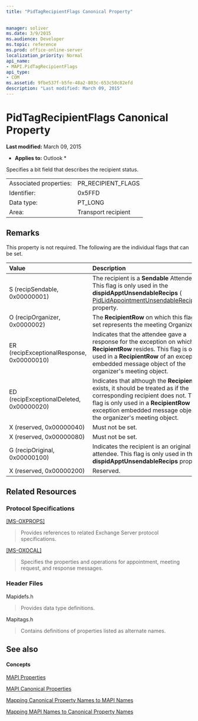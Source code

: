 ```yaml
---
title: "PidTagRecipientFlags Canonical Property"
 
 
manager: soliver
ms.date: 3/9/2015
ms.audience: Developer
ms.topic: reference
ms.prod: office-online-server
localization_priority: Normal
api_name:
- MAPI.PidTagRecipientFlags
api_type:
- COM
ms.assetid: 9fbe537f-b5fe-48a2-803c-653c50c82efd
description: "Last modified: March 09, 2015"
---
```


# PidTagRecipientFlags Canonical Property

 **Last modified:** March 09, 2015 
  
 * **Applies to:** Outlook * 
  
Specifies a bit field that describes the recipient status.
  
|||
|:-----|:-----|
|Associated properties:  <br/> |PR_RECIPIENT_FLAGS  <br/> |
|Identifier:  <br/> |0x5FFD  <br/> |
|Data type:  <br/> |PT_LONG  <br/> |
|Area:  <br/> |Transport recipient  <br/> |
   
## Remarks

This property is not required. The following are the individual flags that can be set.
  
|**Value**|**Description**|
|:-----|:-----|
|S (recipSendable, 0x00000001)  <br/> |The recipient is a **Sendable** Attendee. This flag is only used in the **dispidApptUnsendableRecips** ( [PidLidAppointmentUnsendableRecipients](pidlidappointmentunsendablerecipients-canonical-property.md)) property.  <br/> |
|O (recipOrganizer, 0x0000002)  <br/> |The **RecipientRow** on which this flag is set represents the meeting Organizer.  <br/> |
|ER (recipExceptionalResponse, 0x00000010)  <br/> |Indicates that the attendee gave a response for the exception on which this **RecipientRow** resides. This flag is only used in a **RecipientRow** of an exception embedded message object of the organizer's meeting object.  <br/> |
|ED (recipExceptionalDeleted, 0x00000020)  <br/> |Indicates that although the **RecipientRow** exists, it should be treated as if the corresponding recipient does not. This flag is only used in a **RecipientRow** of an exception embedded message object of the organizer's meeting object.  <br/> |
|X (reserved, 0x00000040)  <br/> |Must not be set.  <br/> |
|X (reserved, 0x00000080)  <br/> |Must not be set.  <br/> |
|G (recipOriginal, 0x00000100)  <br/> |Indicates the recipient is an original attendee. This flag is only used in the **dispidApptUnsendableRecips** property.  <br/> |
|X (reserved, 0x00000200)  <br/> |Reserved.  <br/> |
   
## Related Resources

### Protocol Specifications

[[MS-OXPROPS]](http://msdn.microsoft.com/library/f6ab1613-aefe-447d-a49c-18217230b148%28Office.15%29.aspx)
  
> Provides references to related Exchange Server protocol specifications.
    
[[MS-OXOCAL]](http://msdn.microsoft.com/library/09861fde-c8e4-4028-9346-e7c214cfdba1%28Office.15%29.aspx)
  
> Specifies the properties and operations for appointment, meeting request, and response messages.
    
### Header Files

Mapidefs.h
  
> Provides data type definitions.
    
Mapitags.h
  
> Contains definitions of properties listed as alternate names.
    
## See also

#### Concepts

[MAPI Properties](mapi-properties.md)
  
[MAPI Canonical Properties](mapi-canonical-properties.md)
  
[Mapping Canonical Property Names to MAPI Names](mapping-canonical-property-names-to-mapi-names.md)
  
[Mapping MAPI Names to Canonical Property Names](mapping-mapi-names-to-canonical-property-names.md)

